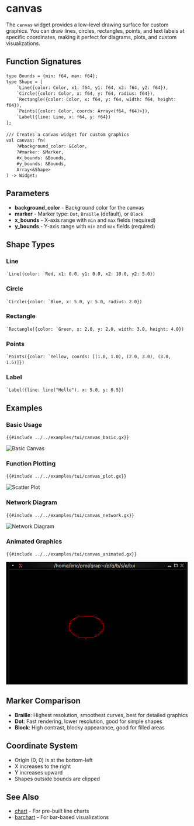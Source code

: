 # canvas

The `canvas` widget provides a low-level drawing surface for custom graphics. You can draw lines, circles, rectangles, points, and text labels at specific coordinates, making it perfect for diagrams, plots, and custom visualizations.

## Function Signatures

```
type Bounds = {min: f64, max: f64};
type Shape = [
    `Line({color: Color, x1: f64, y1: f64, x2: f64, y2: f64}),
    `Circle({color: Color, x: f64, y: f64, radius: f64}),
    `Rectangle({color: Color, x: f64, y: f64, width: f64, height: f64}),
    `Points({color: Color, coords: Array<(f64, f64)>}),
    `Label({line: Line, x: f64, y: f64})
];

/// Creates a canvas widget for custom graphics
val canvas: fn(
    ?#background_color: &Color,
    ?#marker: &Marker,
    #x_bounds: &Bounds,
    #y_bounds: &Bounds,
    Array<&Shape>
) -> Widget;
```

## Parameters

- **background_color** - Background color for the canvas
- **marker** - Marker type: `Dot`, `Braille` (default), or `Block`
- **x_bounds** - X-axis range with `min` and `max` fields (required)
- **y_bounds** - Y-axis range with `min` and `max` fields (required)

## Shape Types

### Line
```graphix
`Line({color: `Red, x1: 0.0, y1: 0.0, x2: 10.0, y2: 5.0})
```

### Circle
```graphix
`Circle({color: `Blue, x: 5.0, y: 5.0, radius: 2.0})
```

### Rectangle
```graphix
`Rectangle({color: `Green, x: 2.0, y: 2.0, width: 3.0, height: 4.0})
```

### Points
```graphix
`Points({color: `Yellow, coords: [(1.0, 1.0), (2.0, 3.0), (3.0, 1.5)]})
```

### Label
```graphix
`Label({line: line("Hello"), x: 5.0, y: 0.5})
```

## Examples

### Basic Usage

```graphix
{{#include ../../examples/tui/canvas_basic.gx}}
```

![Basic Canvas](./media/canvas_basic.png)

### Function Plotting

```graphix
{{#include ../../examples/tui/canvas_plot.gx}}
```

![Scatter Plot](./media/canvas_plot.png)

### Network Diagram

```graphix
{{#include ../../examples/tui/canvas_network.gx}}
```

![Network Diagram](./media/canvas_network.png)

### Animated Graphics

```graphix
{{#include ../../examples/tui/canvas_animated.gx}}
```

![Animated Canvas](./media/canvas_animated.gif)

## Marker Comparison

- **Braille**: Highest resolution, smoothest curves, best for detailed graphics
- **Dot**: Fast rendering, lower resolution, good for simple shapes
- **Block**: High contrast, blocky appearance, good for filled areas

## Coordinate System

- Origin (0, 0) is at the bottom-left
- X increases to the right
- Y increases upward
- Shapes outside bounds are clipped

## See Also

- [chart](chart.md) - For pre-built line charts
- [barchart](barchart.md) - For bar-based visualizations
